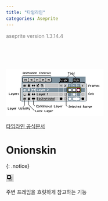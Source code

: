 ```yaml
---
title: "타임라인"
categories: Aseprite
---
```





<span style="color:gray">aseprite version 1.3.14.4</span>




<br><br><br><br>
<img src="/img/Aseprite/timeline.png"/>

<a href="https://www.aseprite.org/docs/timeline/" target="_blank" class="color-function">타임라인 공식문서</a>




# Onionskin
{: .notice}

<img src="/img/Aseprite/onionskin.png"/>

주변 프레임을 흐릿하게 참고하는 기능
